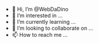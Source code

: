 - 👋 Hi, I’m @WebDaDino
- 👀 I’m interested in ...
- 🌱 I’m currently learning ...
- 💞️ I’m looking to collaborate on ...
- 📫 How to reach me ...

<!---
WebDaDino/WebDaDino is a ✨ special ✨ repository because its `README.md` (this file) appears on your GitHub profile.
You can click the Preview link to take a look at your changes.
--->

